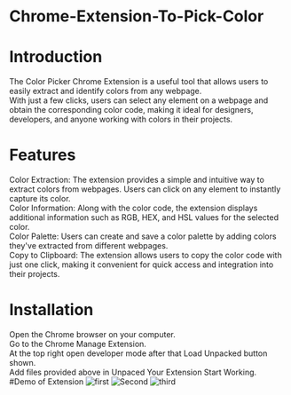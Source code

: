 # Chrome-Extension-To-Pick-Color
# Introduction
The Color Picker Chrome Extension is a useful tool that allows users to easily extract and identify colors from any webpage.<br> With just a few clicks, users can select any element on a webpage and obtain the corresponding color code, making it ideal for designers, developers, and anyone working with colors in their projects.
# Features
Color Extraction: The extension provides a simple and intuitive way to extract colors from webpages. Users can click on any element to instantly capture its color.<br>
Color Information: Along with the color code, the extension displays additional information such as RGB, HEX, and HSL values for the selected color.<br>
Color Palette: Users can create and save a color palette by adding colors they've extracted from different webpages.<br>
Copy to Clipboard: The extension allows users to copy the color code with just one click, making it convenient for quick access and integration into their projects.<br>
# Installation
Open the Chrome browser on your computer.<br>
Go to the Chrome Manage Extension.<br>
At the top right open developer mode after that Load Unpacked button shown.<br>
Add files provided above in Unpaced Your Extension Start Working.<br>
#Demo of Extension
![first](https://github.com/kpushpankar2/Chrome-Extension-To-Pick-Color/assets/99396103/9bfe9fcc-72e5-42fb-9ab4-1ae5f82741a0)
![Second](https://github.com/kpushpankar2/Chrome-Extension-To-Pick-Color/assets/99396103/f19613d4-7eb3-475d-8316-b8b4f7b801dd)
![third](https://github.com/kpushpankar2/Chrome-Extension-To-Pick-Color/assets/99396103/b6cc2ee3-5dad-4965-8f99-ab94d92b49d7)

